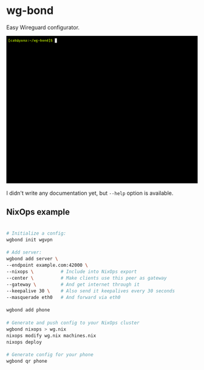 wg-bond
=======

Easy Wireguard configurator.

![preview](./peek.gif)

I didn't write any documentation yet, but `--help` option is available.

## NixOps example

```bash

# Initialize a config:
wgbond init wgvpn

# Add server:
wgbond add server \
--endpoint example.com:42000 \
--nixops \          # Include into NixOps export
--center \          # Make clients use this peer as gateway
--gateway \         # And get internet through it
--keepalive 30 \    # Also send it keepalives every 30 seconds
--masquerade eth0   # And forward via eth0

wgbond add phone

# Generate and push config to your NixOps cluster
wgbond nixops > wg.nix
nixops modify wg.nix machines.nix
nixops deploy

# Generate config for your phone
wgbond qr phone

```

